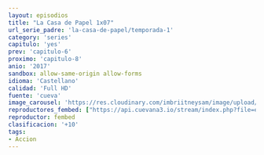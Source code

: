 ```yaml
---
layout: episodios
title: "La Casa de Papel 1x07"
url_serie_padre: 'la-casa-de-papel/temporada-1'
category: 'series'
capitulo: 'yes'
prev: 'capitulo-6'
proximo: 'capitulo-8'
anio: '2017'
sandbox: allow-same-origin allow-forms
idioma: 'Castellano'
calidad: 'Full HD'
fuente: 'cueva'
image_carousel: 'https://res.cloudinary.com/imbriitneysam/image/upload/v1546638640/casa-papel-1-poster-min.jpg'
reproductores_fembed: ["https://api.cuevana3.io/stream/index.php?file=ek5lbm9xYWNrS0xYMTZLa2xNbkdvY3ZTb3BtZng4TGp6ZFpobGFMUGtPSFQxYWFYWU1QUDFORGNwcVpnbEplc2xaTnJZSlRTMGViVTBxZGdsdEhPb3RqWGFXWnBtcFNsbHNKMmM0YTJ3THVvd29aaVpNR21vNXZDaFhlSndaV2gwZE5uVmFuRHpkekkwbmVYcHNiR3JaV1lhMlZwbXBPcmxwVnlvcUxWMWRMWTNLT1hjTlhHNWMzSQ","Castellano","https://feurl.com/v/z82nzsjnq-6kw63","Castellano","https://gdriveplayer.me/embed2.php?link=sbvJAgd7QJLx4AuXGnyWig5AyHU%252BdR0%252B%252FzKcCYwkkersVFg79n29aKqs33Cbp12oMza6%252BA8xxI%252B3qZjs1Rb1OIqfgP9wEkM6mFSbSYwLBkMw%252BDa9jBzJ%252FnlPyAPZyNRCoAo3gMx%252Fo2jv7prqBAPsJFi%252BkhaBzcZTwP1B7SKNsidc9nKvS8WH5OuD6KUeapfMQ58YqPeMPX5bn0HetB0k0t","Castellano"]
reproductor: fembed
clasificacion: '+10'
tags:
- Accion
---
```












